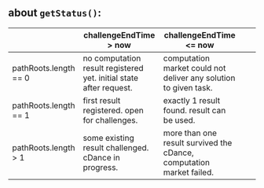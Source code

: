 


## about `getStatus()`:

|                       | challengeEndTime > now                                             | challengeEndTime <= now                                               |   |   |
|-----------------------|--------------------------------------------------------------------|-----------------------------------------------------------------------|---|---|
| pathRoots.length == 0 | no computation result registered yet. initial state after request. | computation market could not deliver any solution to given task.      |   |   |
| pathRoots.length == 1 | first result registered. open for challenges.                      | exactly 1 result found. result can be used.                           |   |   |
| pathRoots.length > 1  | some existing result challenged. cDance in progress.               | more than one result survived the cDance, computation market failed.  |   |   |
